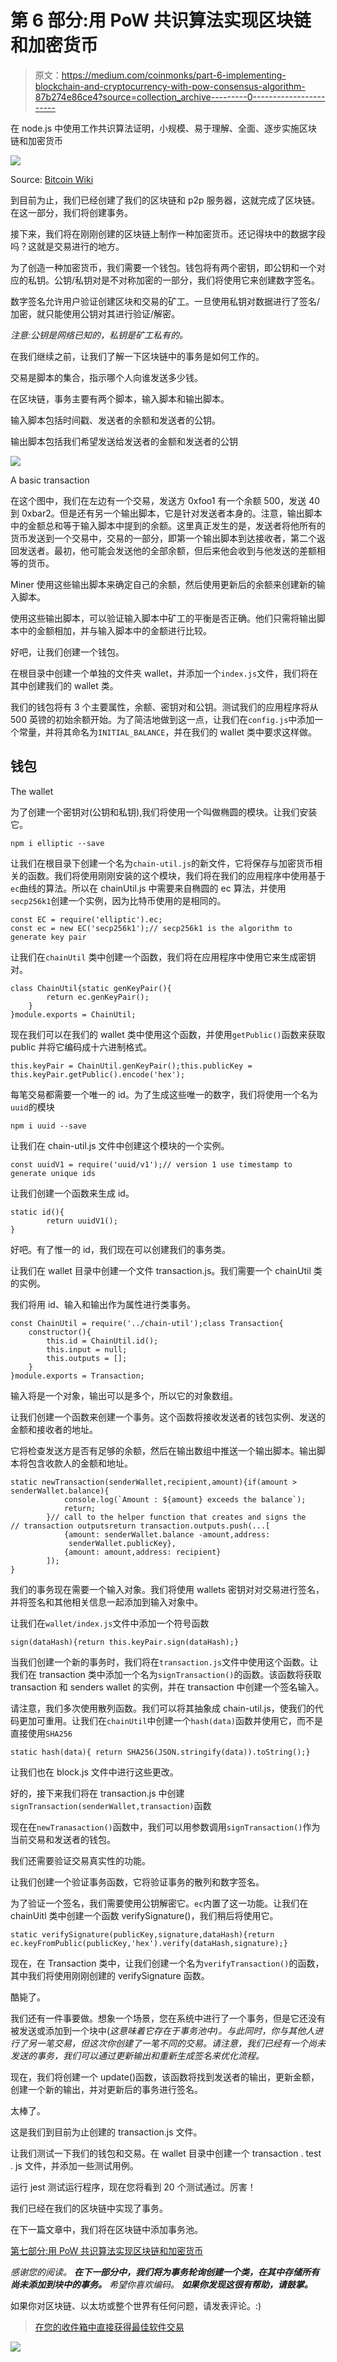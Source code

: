 # 第 6 部分:用 PoW 共识算法实现区块链和加密货币

> 原文：<https://medium.com/coinmonks/part-6-implementing-blockchain-and-cryptocurrency-with-pow-consensus-algorithm-87b274e86ce4?source=collection_archive---------0----------------------->

在 node.js 中使用工作共识算法证明，小规模、易于理解、全面、逐步实施区块链和加密货币

![](img/ca1a2e2c4224dbbeb2b00eaca6e45a01.png)

Source: [Bitcoin Wiki](https://en.bitcoinwiki.org/wiki/Proof-of-work)

到目前为止，我们已经创建了我们的区块链和 p2p 服务器，这就完成了区块链。在这一部分，我们将创建事务。

接下来，我们将在刚刚创建的区块链上制作一种加密货币。还记得块中的数据字段吗？这就是交易进行的地方。

为了创造一种加密货币，我们需要一个钱包。钱包将有两个密钥，即公钥和一个对应的私钥。公钥/私钥对是不对称加密的一部分，我们将使用它来创建数字签名。

数字签名允许用户验证创建区块和交易的矿工。一旦使用私钥对数据进行了签名/加密，就只能使用公钥对其进行验证/解密。

*注意:公钥是网络已知的，私钥是矿工私有的。*

在我们继续之前，让我们了解一下区块链中的事务是如何工作的。

交易是脚本的集合，指示哪个人向谁发送多少钱。

在区块链，事务主要有两个脚本，输入脚本和输出脚本。

输入脚本包括时间戳、发送者的余额和发送者的公钥。

输出脚本包括我们希望发送给发送者的金额和发送者的公钥

![](img/05dece63cc928db34866e4387d0117a2.png)

A basic transaction

在这个图中，我们在左边有一个交易，发送方 0xfoo1 有一个余额 500，发送 40 到 0xbar2。但是还有另一个输出脚本，它是针对发送者本身的。注意，输出脚本中的金额总和等于输入脚本中提到的余额。这里真正发生的是，发送者将他所有的货币发送到一个交易中，交易的一部分，即第一个输出脚本到达接收者，第二个返回发送者。最初，他可能会发送他的全部余额，但后来他会收到与他发送的差额相等的货币。

Miner 使用这些输出脚本来确定自己的余额，然后使用更新后的余额来创建新的输入脚本。

使用这些输出脚本，可以验证输入脚本中矿工的平衡是否正确。他们只需将输出脚本中的金额相加，并与输入脚本中的金额进行比较。

好吧，让我们创建一个钱包。

在根目录中创建一个单独的文件夹 wallet，并添加一个`index.js`文件，我们将在其中创建我们的 wallet 类。

我们的钱包将有 3 个主要属性，余额、密钥对和公钥。测试我们的应用程序将从 500 英镑的初始余额开始。为了简洁地做到这一点，让我们在`config.js`中添加一个常量，并将其命名为`INITIAL_BALANCE`，并在我们的 wallet 类中要求这样做。

## 钱包

The wallet

为了创建一个密钥对(公钥和私钥),我们将使用一个叫做椭圆的模块。让我们安装它。

```
npm i elliptic --save
```

让我们在根目录下创建一个名为`chain-util.js`的新文件，它将保存与加密货币相关的函数。我们将使用刚刚安装的这个模块，我们将在我们的应用程序中使用基于`ec`曲线的算法。所以在 chainUtil.js 中需要来自椭圆的 ec 算法，并使用`secp256k1`创建一个实例，因为比特币使用的是相同的。

```
const EC = require('elliptic').ec;
const ec = new EC('secp256k1');// secp256k1 is the algorithm to generate key pair
```

让我们在`chainUtil` 类中创建一个函数，我们将在应用程序中使用它来生成密钥对。

```
class ChainUtil{static genKeyPair(){
        return ec.genKeyPair();
    }
}module.exports = ChainUtil;
```

现在我们可以在我们的 wallet 类中使用这个函数，并使用`getPublic()`函数来获取 public 并将它编码成十六进制格式。

```
this.keyPair = ChainUtil.genKeyPair();this.publicKey = this.keyPair.getPublic().encode('hex');
```

每笔交易都需要一个唯一的 id。为了生成这些唯一的数字，我们将使用一个名为`uuid`的模块

```
npm i uuid --save
```

让我们在 chain-util.js 文件中创建这个模块的一个实例。

```
const uuidV1 = require('uuid/v1');// version 1 use timestamp to generate unique ids
```

让我们创建一个函数来生成 id。

```
static id(){
        return uuidV1();
}
```

好吧。有了惟一的 id，我们现在可以创建我们的事务类。

让我们在 wallet 目录中创建一个文件 transaction.js。我们需要一个 chainUtil 类的实例。

我们将用 id、输入和输出作为属性进行类事务。

```
const ChainUtil = require('../chain-util');class Transaction{
    constructor(){
        this.id = ChainUtil.id();
        this.input = null;
        this.outputs = [];
    }
}module.exports = Transaction;
```

输入将是一个对象，输出可以是多个，所以它的对象数组。

让我们创建一个函数来创建一个事务。这个函数将接收发送者的钱包实例、发送的金额和接收者的地址。

它将检查发送方是否有足够的余额，然后在输出数组中推送一个输出脚本。输出脚本将包含收款人的金额和地址。

```
static newTransaction(senderWallet,recipient,amount){if(amount > senderWallet.balance){
            console.log(`Amount : ${amount} exceeds the balance`);
            return;
        }// call to the helper function that creates and signs the
// transaction outputsreturn transaction.outputs.push(...[
            {amount: senderWallet.balance -amount,address:
             senderWallet.publicKey},
            {amount: amount,address: recipient}
        ]);
}
```

我们的事务现在需要一个输入对象。我们将使用 wallets 密钥对对交易进行签名，并将签名和其他相关信息一起添加到输入对象中。

让我们在`wallet/index.js`文件中添加一个符号函数

```
sign(dataHash){return this.keyPair.sign(dataHash);}
```

当我们创建一个新的事务时，我们将在`transaction.js`文件中使用这个函数。让我们在 transaction 类中添加一个名为`signTransaction()`的函数。该函数将获取 transaction 和 senders wallet 的实例，并在 transaction 中创建一个签名输入。

请注意，我们多次使用散列函数。我们可以将其抽象成 chain-util.js，使我们的代码更加可重用。让我们在`chainUtil`中创建一个`hash(data)`函数并使用它，而不是直接使用`SHA256`

```
static hash(data){ return SHA256(JSON.stringify(data)).toString();}
```

让我们也在 block.js 文件中进行这些更改。

好的，接下来我们将在 transaction.js 中创建`signTransaction(senderWallet,transaction)`函数

现在在`newTranasaction()`函数中，我们可以用参数调用`signTransaction()`作为当前交易和发送者的钱包。

我们还需要验证交易真实性的功能。

让我们创建一个验证事务函数，它将验证事务的散列和数字签名。

为了验证一个签名，我们需要使用公钥解密它。`ec`内置了这一功能。让我们在 chainUitl 类中创建一个函数 verifySignature()，我们稍后将使用它。

```
static verifySignature(publicKey,signature,dataHash){return ec.keyFromPublic(publicKey,'hex').verify(dataHash,signature);}
```

现在，在 Transaction 类中，让我们创建一个名为`verifyTransaction()`的函数，其中我们将使用刚刚创建的 verifySignature 函数。

酷毙了。

我们还有一件事要做。想象一个场景，您在系统中进行了一个事务，但是它还没有被发送或添加到一个块中(*这意味着它存在于事务池中)。与此同时，你与其他人进行了另一笔交易，但这次你创建了一笔不同的交易。请注意，我们已经有一个尚未发送的事务，我们可以通过更新输出和重新生成签名来优化流程。*

现在，我们将创建一个 update()函数，该函数将找到发送者的输出，更新金额，创建一个新的输出，并对更新后的事务进行签名。

太棒了。

这是我们到目前为止创建的 transaction.js 文件。

让我们测试一下我们的钱包和交易。在 wallet 目录中创建一个 transaction . test . js 文件，并添加一些测试用例。

运行 jest 测试运行程序，现在您将看到 20 个测试通过。厉害！

我们已经在我们的区块链中实现了事务。

在下一篇文章中，我们将在区块链中添加事务池。

[第七部分:用 PoW 共识算法实现区块链和加密货币](/coinmonks/part-7-implementing-blockchain-and-cryptocurrency-with-pow-consensus-algorithm-bf9a16063ec1)

*感谢您的阅读。* ***在下一部分中，我们将为事务轮询创建一个类，在其中存储所有尚未添加到块中的事务。*** *希望你喜欢编码。* ***如果你发现这很有帮助，请鼓掌。***

如果你对区块链、以太坊或整个世界有任何问题，请发表评论。:)

> [在您的收件箱中直接获得最佳软件交易](https://coincodecap.com/?utm_source=coinmonks)

[![](img/7c0b3dfdcbfea594cc0ae7d4f9bf6fcb.png)](https://coincodecap.com/?utm_source=coinmonks)